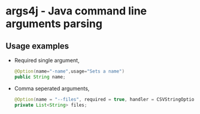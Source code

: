 # args4j - Java command line arguments parsing

## Usage examples

- Required single argument,

  ```java
  @Option(name="-name",usage="Sets a name")
  public String name;
  ```

- Comma seperated arguments,

  ```java
  @Option(name = "--files", required = true, handler = CSVStringOptionHandler.class)
  private List<String> files;
  ```
